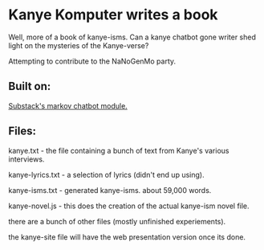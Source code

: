 <h1> Kanye Komputer writes a book </h1>

<p>Well, more of a book of kanye-isms. Can a kanye chatbot gone writer shed light on the mysteries of the Kanye-verse?</p>

<p> Attempting to contribute to the NaNoGenMo party.</p>

<h2>Built on:</h2>
<a href="https://www.npmjs.org/package/markov">Substack's markov chatbot module.</a>

<h2>Files:</h2>
<p>kanye.txt - the file containing a bunch of text from Kanye's various interviews.</p>
<p>kanye-lyrics.txt - a selection of lyrics (didn't end up using).</p>
<p>kanye-isms.txt - generated kanye-isms. about 59,000 words.</p>
<p>kanye-novel.js - this does the creation of the actual kanye-ism novel file.</p>
<p>there are a bunch of other files (mostly unfinished experiements).</p>
<p>the kanye-site file will have the web presentation version once its done.</p>

